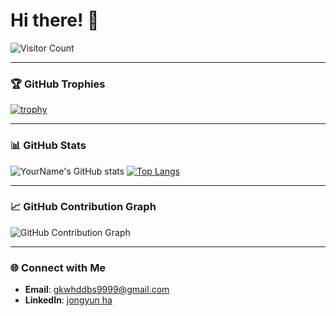 # Hi there! 👋
![Visitor Count](https://komarev.com/ghpvc/?username=jongyunha&color=brightgreen)

---

### 🏆 GitHub Trophies

[![trophy](https://github-profile-trophy.vercel.app/?username=jongyunha&theme=onedark&row=1&column=6)](https://github.com/ryo-ma/github-profile-trophy)

---

### 📊 GitHub Stats

![YourName's GitHub stats](https://github-readme-stats.vercel.app/api?username=jongyunha&show_icons=true&theme=radical)
[![Top Langs](https://github-readme-stats.vercel.app/api/top-langs/?username=jongyunha&layout=compact&theme=radical)](https://github.com/jongyunha/github-readme-stats)

---

### 📈 GitHub Contribution Graph
![GitHub Contribution Graph](https://activity-graph.herokuapp.com/graph?username=jongyunha&theme=react-dark&hide_border=true&area=true)

---

### 🌐 Connect with Me

- **Email**: gkwhddbs9999@gmail.com
- **LinkedIn**: [jongyun ha](https://www.linkedin.com/in/%EC%A2%85%EC%9C%A4-%ED%95%98-1997291b9/)
